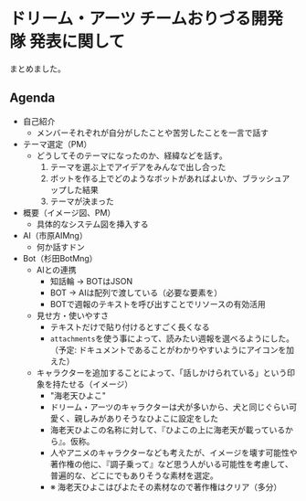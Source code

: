 # ドリーム・アーツ チームおりづる開発隊 発表に関して

まとめました。

## Agenda

- 自己紹介
  - メンバーそれぞれが自分がしたことや苦労したことを一言で話す
- テーマ選定（PM）
  - どうしてそのテーマになったのか、経緯などを話す。
    1. テーマを選ぶ上でアイデアをみんなで出し合った
    2. ボットを作る上でどのようなボットがあればよいか、ブラッシュアップした結果
    3. テーマが決まった
- 概要（イメージ図、PM）
  - 具体的なシステム図を挿入する
- AI（市原AIMng）
  - 何か話すドン
- Bot（杉田BotMng）
  - AIとの連携
    - 知話輪 → BOTはJSON
    - BOT → AIは配列で渡している（必要な要素を）
    - BOTで週報のテキストを呼び出すことでリソースの有効活用
  - 見せ方・使いやすさ
    - テキストだけで貼り付けるとすごく長くなる
    - `attachments`を使う事によって、読みたい週報を選べるようにした。（予定: ドキュメントであることがわかりやすいようにアイコンを加えた）
  - キャラクターを追加することによって、「話しかけられている」という印象を持たせる（イメージ）
    - "海老天ひよこ"
    - ドリーム・アーツのキャラクターは犬が多いから、犬と同じぐらい可愛く、親しみがありそうなひよこに設定をした
    - 海老天ひよこの名称に対して、『ひよこの上に海老天が載っているから』。仮称。
    - 人やアニメのキャラクターなども考えたが、イメージを壊す可能性や著作権の他に、『調子乗って』など思う人がいる可能性を考慮して、普遍的な、どこにでもありそうな素材を選定。
    - ※ 海老天ひよこはぴよたその素材なので著作権はクリア（多分）
